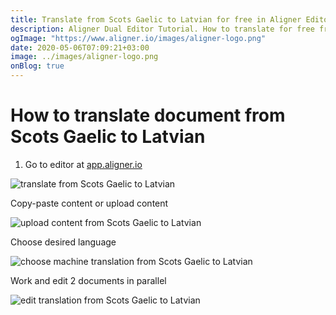 ```yaml
---
title: Translate from Scots Gaelic to Latvian for free in Aligner Editor
description: Aligner Dual Editor Tutorial. How to translate for free from Scots Gaelic to Latvian. Aligner is multilingual document management platform. 
ogImage: "https://www.aligner.io/images/aligner-logo.png"
date: 2020-05-06T07:09:21+03:00
image: ../images/aligner-logo.png
onBlog: true
---
```


# How to translate document from Scots Gaelic to Latvian

1. Go to editor at [app.aligner.io](https://app.aligner.io "Aligner App web page")

![translate from Scots Gaelic to Latvian](../aligner-blank-editor.png "translate from Scots Gaelic to Latvian")

Copy-paste content or upload content

![upload content from Scots Gaelic to Latvian](../aligner-uploaded-document.png "upload content from Scots Gaelic to Latvian")

Choose desired language

![choose machine translation from Scots Gaelic to Latvian](../aligner-language-dropdown.png "choose machine translation from Scots Gaelic to Latvian")

Work and edit 2 documents in parallel

![edit translation from Scots Gaelic to Latvian](../aligner-double-sitded-editor.png "edit translation from Scots Gaelic to Latvian")

